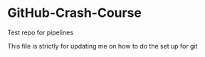# GitHub-Crash-Course
Test repo for pipelines

This file is strictly for updating me on how to do the set up for git
